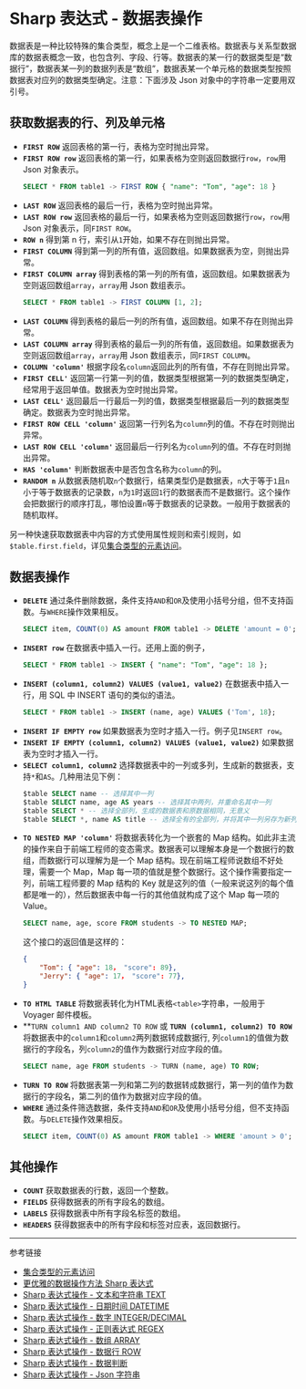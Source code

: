 # Sharp 表达式 - 数据表操作

数据表是一种比较特殊的集合类型，概念上是一个二维表格。数据表与关系型数据库的数据表概念一致，也包含列、字段、行等。数据表的某一行的数据类型是“数据行”，数据表某一列的数据列表是“数组”，数据表某一个单元格的数据类型按照数据表对应列的数据类型确定。注意：下面涉及 Json 对象中的字符串一定要用双引号。

## 获取数据表的行、列及单元格

* **`FIRST ROW`** 返回表格的第一行，表格为空时抛出异常。
* **`FIRST ROW row`** 返回表格的第一行，如果表格为空则返回数据行`row`，`row`用 Json 对象表示。
  ```sql
  SELECT * FROM table1 -> FIRST ROW { "name": "Tom", "age": 18 }
  ```
* **`LAST ROW`** 返回表格的最后一行，表格为空时抛出异常。
* **`LAST ROW row`** 返回表格的最后一行，如果表格为空则返回数据行`row`，`row`用 Json 对象表示，同`FIRST ROW`。	
* **`ROW n`** 得到第 n 行，索引从`1`开始，如果不存在则抛出异常。
* **`FIRST COLUMN`** 得到第一列的所有值，返回数组。如果数据表为空，则抛出异常。
* **`FIRST COLUMN array`** 得到表格的第一列的所有值，返回数组。如果数据表为空则返回数组`array`，`array`用 Json 数组表示。
  ```sql
  SELECT * FROM table1 -> FIRST COLUMN [1, 2];
  ```
* **`LAST COLUMN`** 得到表格的最后一列的所有值，返回数组。如果不存在则抛出异常。
* **`LAST COLUMN array`** 得到表格的最后一列的所有值，返回数组。如果数据表为空则返回数组`array`，`array`用 Json 数组表示，同`FIRST COLUMN`。
* **`COLUMN 'column'`** 根据字段名`column`返回此列的所有值，不存在则抛出异常。
* **`FIRST CELL'`** 返回第一行第一列的值，数据类型根据第一列的数据类型确定，经常用于返回单值。数据表为空时抛出异常。
* **`LAST CELL'`** 返回最后一行最后一列的值，数据类型根据最后一列的数据类型确定。数据表为空时抛出异常。
* **`FIRST ROW CELL 'column'`** 返回第一行列名为`column`列的值。不存在时则抛出异常。
* **`LAST ROW CELL 'column'`** 返回最后一行列名为`column`列的值。不存在时则抛出异常。
* **`HAS 'column'`** 判断数据表中是否包含名称为`column`的列。
* **`RANDOM n`** 从数据表随机取`n`个数据行，结果类型仍是数据表，`n`大于等于`1`且`n`小于等于数据表的记录数，`n`为`1`时返回`1`行的数据表而不是数据行。这个操作会把数据行的顺序打乱，哪怕设置`n`等于数据表的记录数。一般用于数据表的随机取样。

另一种快速获取数据表中内容的方式使用属性规则和索引规则，如`$table.first.field`，详见[集合类型的元素访问](/pql/collection.md)。
  
## 数据表操作

* **`DELETE`** 通过条件删除数据，条件支持`AND`和`OR`及使用小括号分组，但不支持函数。与`WHERE`操作效果相反。
  ```sql
  SELECT item, COUNT(0) AS amount FROM table1 -> DELETE 'amount = 0';
  ```
* **`INSERT row`** 在数据表中插入一行。还用上面的例子，
  ```sql
  SELECT * FROM table1 -> INSERT { "name": "Tom", "age": 18 };
  ```
* **`INSERT (column1, column2) VALUES (value1, value2)`** 在数据表中插入一行，用 SQL 中 INSERT 语句的类似的语法。
  ```sql
  SELECT * FROM table1 -> INSERT (name, age) VALUES ('Tom', 18};
  ```
* **`INSERT IF EMPTY row`** 如果数据表为空时才插入一行。例子见`INSERT row`。
* **`INSERT IF EMPTY (column1, column2) VALUES (value1, value2)`** 如果数据表为空时才插入一行。
* **`SELECT column1, column2`** 选择数据表中的一列或多列，生成新的数据表，支持`*`和`AS`。几种用法见下例：
  ```sql
  $table SELECT name -- 选择其中一列
  $table SELECT name, age AS years -- 选择其中两列，并重命名其中一列
  $table SELECT * -- 选择全部列，生成的数据表和原数据相同，无意义
  $table SELECT *, name AS title -- 选择全有的全部列，并将其中一列另存为新列。因为数据表中不能存在重名的列，所以新列必须用`AS`重新命名。
  ```
* **`TO NESTED MAP 'column'`** 将数据表转化为一个嵌套的 Map 结构。如此非主流的操作来自于前端工程师的变态需求。数据表可以理解本身是一个数据行的数组，而数据行可以理解为是一个 Map 结构。现在前端工程师说数组不好处理，需要一个 Map，Map 每一项的值就是整个数据行。这个操作需要指定一列，前端工程师要的 Map 结构的 Key 就是这列的值（一般来说这列的每个值都是唯一的），然后数据表中每一行的其他值就构成了这个 Map 每一项的 Value。
  ```sql
  SELECT name, age, score FROM students -> TO NESTED MAP;
  ```
  这个接口的返回值是这样的：
  ```json
  {
      "Tom": { "age": 18， "score": 89},
      "Jerry": { "age": 17， "score": 77},
  }
  ```
* **`TO HTML TABLE`** 将数据表转化为HTML表格`<table>`字符串，一般用于 Voyager 邮件模板。
* **`TURN column1 AND column2 TO ROW` 或 **`TURN (column1, column2) TO ROW`** 将数据表中的`column1`和`column2`两列数据转成数据行, 列`column1`的值做为数据行的字段名，列`column2`的值作为数据行对应字段的值。
  ```sql
  SELECT name, age FROM students -> TURN (name, age) TO ROW;
  ```
* **`TURN TO ROW`** 将数据表第一列和第二列的数据转成数据行，第一列的值作为数据行的字段名，第二列的值作为数据对应字段的值。
* **`WHERE`** 通过条件筛选数据，条件支持`AND`和`OR`及使用小括号分组，但不支持函数。与`DELETE`操作效果相反。
  ```sql
  SELECT item, COUNT(0) AS amount FROM table1 -> WHERE 'amount > 0';
  ```

## 其他操作

* **`COUNT`** 获取数据表的行数，返回一个整数。
* **`FIELDS`** 获得数据表的所有字段名的数组。
* **`LABELS`** 获得数据表中所有字段名标签的数组。
* **`HEADERS`** 获得数据表中的所有字段和标签对应表，返回数据行。

---
参考链接

* [集合类型的元素访问](/pql/collection.md)
* [更优雅的数据操作方法 Sharp 表达式](/pql/sharp.md)
* [Sharp 表达式操作 - 文本和字符串 TEXT](/pql/sharp-text.md)
* [Sharp 表达式操作 - 日期时间 DATETIME](/pql/sharp-datetime.md)
* [Sharp 表达式操作 - 数字 INTEGER/DECIMAL](/pql/sharp-numeric.md)
* [Sharp 表达式操作 - 正则表达式 REGEX](/pql/sharp-regex.md)
* [Sharp 表达式操作 - 数组 ARRAY](/pql/sharp-array.md)
* [Sharp 表达式操作 - 数据行 ROW](/pql/sharp-row.md)
* [Sharp 表达式操作 - 数据判断](/pql/sharp-if.md)
* [Sharp 表达式操作 - Json 字符串](/pql/sharp-json.md)